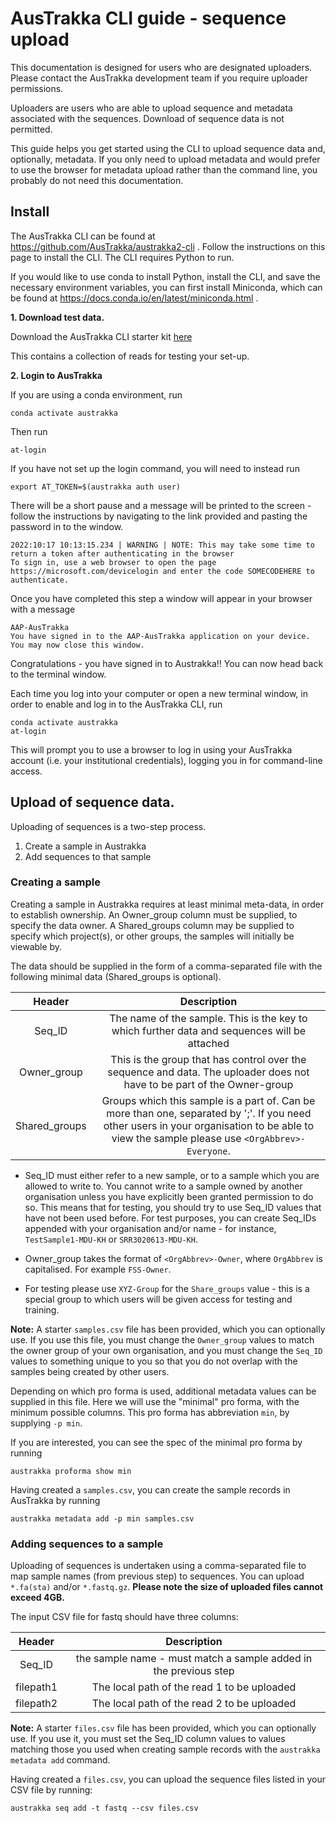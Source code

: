 
# AusTrakka CLI guide - sequence upload 

This documentation is designed for users who are designated uploaders. 
Please contact the AusTrakka development team if you require uploader permissions.

Uploaders are users who are able to upload sequence and metadata associated with the sequences. 
Download of sequence data is not permitted. 

This guide helps you get started using the CLI to upload sequence data and, optionally, 
metadata. If you only need to upload metadata and would prefer to use the browser for metadata upload 
rather than the command line, you probably do not need this documentation. 

## Install

The AusTrakka CLI can be found at https://github.com/AusTrakka/austrakka2-cli . 
Follow the instructions on this page to install the CLI. The CLI requires Python to run.

If you would like to use conda to install Python, install the CLI, and save the necessary environment variables, 
you can first install Miniconda, which can be found at https://docs.conda.io/en/latest/miniconda.html .

**1. Download test data.**

Download the AusTrakka CLI starter kit [here](at-cli.zip)

This contains a collection of reads for testing your set-up.

**2. Login to AusTrakka**

If you are using a conda environment, run
```
conda activate austrakka
```

Then run 
```
at-login
```

If you have not set up the login command, you will need to instead run 
```
export AT_TOKEN=$(austrakka auth user)
```

There will be a short pause and a message will be printed to the screen - follow the instructions by navigating to the link provided and pasting the password in to the window. 

```
2022:10:17 10:13:15.234 | WARNING | NOTE: This may take some time to return a token after authenticating in the browser
To sign in, use a web browser to open the page https://microsoft.com/devicelogin and enter the code SOMECODEHERE to authenticate.
```

Once you have completed this step a window will appear in your browser with a message 

```
AAP-AusTrakka
You have signed in to the AAP-AusTrakka application on your device. You may now close this window.
```

Congratulations - you have signed in to Austrakka!! You can now head back to the terminal window.

Each time you log into your computer or open a new terminal window, in order to enable and log in to the 
AusTrakka CLI, run
```
conda activate austrakka
at-login
```
This will prompt you to use a browser to log in using your AusTrakka account
(i.e. your institutional credentials), logging you in for command-line access.

## Upload of sequence data.

Uploading of sequences is a two-step process.

1. Create a sample in Austrakka
2. Add sequences to that sample

### Creating a sample

Creating a sample in Austrakka requires at least minimal meta-data, in order to establish ownership. 
An Owner_group column must be supplied, to specify the data owner. 
A Shared_groups column may be supplied to specify which project(s), or other groups, the samples will initially be viewable by.

The data should be supplied in the form of a comma-separated file with the following minimal data 
(Shared_groups is optional).

| Header |                                                                                         Description                                                                                          |
|:---:|:--------------------------------------------------------------------------------------------------------------------------------------------------------------------------------------------:|
| Seq_ID |                                                 The name of the sample. This is the key to which further data and sequences will be attached                                                 | 
| Owner_group |                                   This is the group that has control over the sequence and data. The uploader does not have to be part of the Owner-group                                    | 
| Shared_groups | Groups which this sample is a part of. Can be more than one, separated by ';'. If you need other users in your organisation to be able to view the sample please use `<OrgAbbrev>-Everyone`. |

* Seq_ID must either refer to a new sample, or to a sample which you are allowed to write to. 
You cannot write to a sample owned by another organisation unless you have explicitly been granted permission to do so. 
This means that for testing, you should try to use Seq_ID values that have not been used before. 
For test purposes, you can create Seq_IDs appended with your organisation and/or name - for instance, 
`TestSample1-MDU-KH` or `SRR3020613-MDU-KH`.

* Owner_group takes the format of `<OrgAbbrev>-Owner`, where `OrgAbbrev` is capitalised. For example `FSS-Owner`.

* For testing please use `XYZ-Group` for the `Share_groups` value - this is a special group to which users will be given access for testing and training.

**Note:** A starter `samples.csv` file has been provided, which you can optionally use.
If you use this file, you must change the `Owner_group` values to match the owner group of
your own organisation, and you must change the `Seq_ID` values to something unique to you
so that you do not overlap with the samples being created by other users.

Depending on which pro forma is used, additional metadata values can be supplied in this file. Here we will 
use the "minimal" pro forma, with the minimum possible columns. This pro forma has abbreviation `min`, by supplying `-p min`.

If you are interested, you can see the spec of the minimal pro forma by running

```
austrakka proforma show min
```

Having created a `samples.csv`, you can create the sample records in AusTrakka by running 

```
austrakka metadata add -p min samples.csv
```

### Adding sequences to a sample

Uploading of sequences is undertaken using a comma-separated file to map sample names (from previous step) 
to sequences. You can upload `*.fa(sta)` and/or `*.fastq.gz`. 
**Please note the size of uploaded files cannot exceed 4GB.**

The input CSV file for fastq should have three columns:

| Header |                           Description                            |
|:---:|:----------------------------------------------------------------:|
|Seq_ID| the sample name - must match a sample added in the previous step |
|filepath1|           The local path of the read 1 to be uploaded            |
|filepath2|           The local path of the read 2 to be uploaded            |

**Note:** A starter `files.csv` file has been provided, which you can optionally use.
If you use it, you must set the Seq_ID column values to values matching those you used
when creating sample records with the `austrakka metadata add` command.

Having created a `files.csv`, you can upload the sequence files listed in your CSV file by running: 

```
austrakka seq add -t fastq --csv files.csv
```



